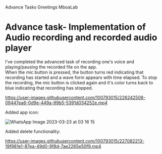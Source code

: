  Advance Tasks
Greetings MboaLab<br>

# Advance task- Implementation of Audio recording and recorded audio player
I've completed the advanced task of recording one's voice and playing/pausing the recorded file on the app. <br>
When the mic button is pressed, the button turns red indicating that recording has started and a wave form appears with time elapsed. To stop the recording, the mic button is clicked again and it's color turns back to blue indicating that recording has stopped. <br>



https://user-images.githubusercontent.com/100793015/226242508-09447ea6-0d9e-449a-99b5-5391d034252e.mp4


Added app icon:

![WhatsApp Image 2023-03-23 at 03 16 15](https://user-images.githubusercontent.com/100793015/227082117-830cdb80-5f75-404c-a62c-bed31cebfcf0.jpeg)


Added delete functionality:



https://user-images.githubusercontent.com/100793015/227082213-19f981e1-87ea-49d0-9f8d-7ae2265e50f9.mp4





